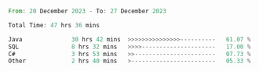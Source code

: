 <!--<div align=center><img src="https://leetcard.jacoblin.cool/CalvinWan0101"></div>-->

<!--START_SECTION:waka-->

```rust
From: 20 December 2023 - To: 27 December 2023

Total Time: 47 hrs 36 mins

Java              30 hrs 42 mins  >>>>>>>>>>>>>>>----------   61.07 %
SQL               8 hrs 32 mins   >>>>---------------------   17.00 %
C#                3 hrs 53 mins   >>-----------------------   07.73 %
Other             2 hrs 40 mins   >------------------------   05.33 %
```

<!--END_SECTION:waka-->
